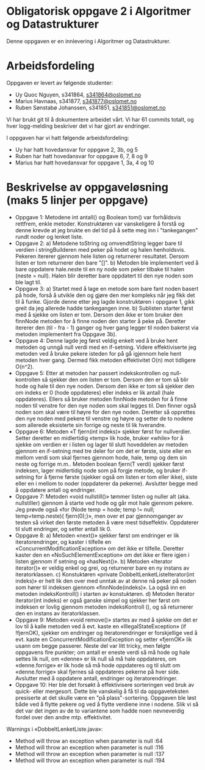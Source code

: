 # Obligatorisk oppgave 2 i Algoritmer og Datastrukturer

Denne oppgaven er en innlevering i Algoritmer og Datastrukturer. 

# Arbeidsfordeling

Oppgaven er levert av følgende studenter:
* Uy Quoc Nguyen, s341864, s341864@oslomet.no
* Marius Havnaas, s341877, s341877@oslomet.no
* Ruben Sønstabø Johanssen, s341851, s341851@oslomet.no

Vi har brukt git til å dokumentere arbeidet vårt. Vi har 61 commits totalt, og hver logg-melding beskriver det vi har gjort av endringer.

I oppgaven har vi hatt følgende arbeidsfordeling:
* Uy har hatt hovedansvar for oppgave 2, 3b, og 5
* Ruben har hatt hovedansvar for oppgave 6, 7, 8 og 9
* Marius har hatt hovedansvar for oppgave 1, 3a, 4 og 10

# Beskrivelse av oppgaveløsning (maks 5 linjer per oppgave)

* Oppgave 1: 
Metodene int antall() og Boolean tom() var forhåldsvis rettfrem, enkle metoder. 
Konstruktøren var vanskeligere å forstå og denne krevde at jeg brukte en del tid på å sette meg inn i "tankegangen" rundt noder og lenket liste.
* Oppgave 2:
a) Metodene toString og omvendtString legger bare til verdien i stringBuilderen med peker på hodet og halen henholdsvis. Pekeren itererer gjennom hele listen og returnerer resultatet. Dersom listen er tom returnerer den bare "[]".
b) Metoden ble implementert ved å bare oppdatere hale.neste til en ny node som peker tilbake til halen (neste = null). Halen blir deretter bare oppdatert til den nye noden som ble lagt til.
* Oppgave 3:
a) Startet med å lage en metode som bare fant noden basert på hode, forså å utvikle den og gjøre den mer kompleks når jeg fikk det til å funke. Gjorde denne etter jeg lagde konstruktøren i oppgave 1, gikk greit da jeg allerede hadde tankegangen inne.
b) Sublisten starter først med å sjekke om listen er tom. Dersom den ikke er tom bruker den finnNode metoden for å finne noden den starter å peke på. Deretter itererer den (til - fra - 1) ganger og hver gang legger til noden bakerst via metoden implementert fra Oppgave 3b).
* Oppgave 4:
Denne lagde jeg først veldig enkelt ved å bruke hent metoden og unngå null verdi med en if-setning. Videre effektiviserte jeg metoden ved å bruke pekere isteden for på gå igjennom hele hent metoden hver gang. Dermed fikk metoden effektivitet O(n) mot tidligere O(n^2).
* Oppgave 5: Etter at metoden har passert indekskontrollen og null-kontrollen så sjekker den om listen er tom. Dersom den er tom så blir hode og hale til den nye noden. Dersom den ikke er tom så sjekker den om indeks er 0 (hode oppdateres) eller indeks er lik antall (hale oppdateres). Ellers så bruker metoden finnNode metoden for å finne noden til venstre for den nye noden som skal legges til. Den finner også noden som skal være til høyre for den nye noden. Deretter så opprettes den nye noden med pekere til venstre og høyre og setter de to nodene som allerede eksisterte sin forrige og neste til lik hverandre.
* Oppgave 6: Metoden «T fjern(int indeks)» sjekker først for nullverdier. Setter deretter en midlertidig «temp» lik hode, bruker «while» for å sjekke om verdien er i listen og lager til slutt hoveddelen av metoden gjennom en if-setning med tre deler for om det er første, siste eller en mellom verdi som skal fjernes gjennom hode, hale, temp og dem sin neste og forrige m.m..  Metoden boolean fjern(T verdi) sjekker først indeksen, lager midlertidig node som på forgje metode, og bruker if-setning for å fjerne første (sjekker også om listen er tom eller ikke), siste eller en i mellom to noder (oppdaterer da pekerne). Avslutter begge med å oppdatere antall og endringer.
* Oppgave 7: Metoden «void nullstill()»  tømmer listen og nuller alt (aka. nullstiller) gjennom å starte ved hode og går mot hale gjennom pekere. Jeg prøvde også «for (Node<T> temp = hode; temp != null; temp=temp.neste){ fjern(0);}», men over et par gjennomganger av testen så virket den første metoden å være mest tidseffektiv. Oppdaterer til slutt endringer, og setter antall lik 0.
* Oppgave 8: a) Metoden «next()» sjekker først om endringer er lik iteratorendringer, og kaster i tilfelle en «ConcurrentModificationException» om det ikke er tilfelle. Deretter kaster den en «NoSuchElementException» om det ikke er flere igjen i listen gjennom if setning og «hasNext()». b) Metoden «Iterator<T> iterator()» er veldig enkel og grei, og returnerer bare en ny instans av iteratorklassen. c) Konstuktøren «private DobbeltLenketListeIterator(int indeks)» er helt lik den over med unntak av at denne nå peker på noden som hører til indeksen gjennom «finnNode(indeks)». La også inn en metoden indeksKontroll() i starten av konstuktøren. d) Metoden Iterator<T> iterator(int indeks) er også ganske simpel og sjekker her først om indeksen er lovlig gjennom metoden indeksKontroll (), og så returnerer den en instans av iteratorklassen.
* Oppgave 9: Metoden «void remove()» startes av med å sjekke om det er lov til å kalle metoden ved å  evt. kaste en «IllegalStateException» (if !fjernOK), sjekker om endringer og iteratorendringer er forskjellige ved å evt. kaste en ConcurrentModificationException og setter «fjernOK» lik usann om begge passerer. Neste del var litt tricky, men følgte oppgavens fire punkter; om antall er eneste verdi så må hode og hale settes lik null, om «denne» er lik null så må hale oppdateres, om «denne.forrige» er lik hode så må hode oppdateres og til slutt om «denne.forrige» skal fjernes så oppdateres pekerne på hver side. Avslutter med å oppdatere antall, endringer og iteratorendringer.
* Oppgave 10: Her ble det forsøkt å effektivisere sorteringen ved bruk av quick- eller mergesort. Dette ble vanskelig å få til da oppgaveteksten presiserte at det skulle være en "på plass"-sortering. Oppgaven ble løst både ved å flytte pekere og ved å flytte verdiene inne i nodene. Slik vi så det var det ingen av de to variantene som hadde noen nevneverdig fordel over den andre mtp. effektivitet. 

Warnings i «DobbeltLenketListe.java»:
-	Method will throw an exception when parameter is null :64
-	Method will throw an exception when parameter is null :116
-	Method will throw an exception when parameter is null :137
-	Method will throw an exception when parameter is null :194